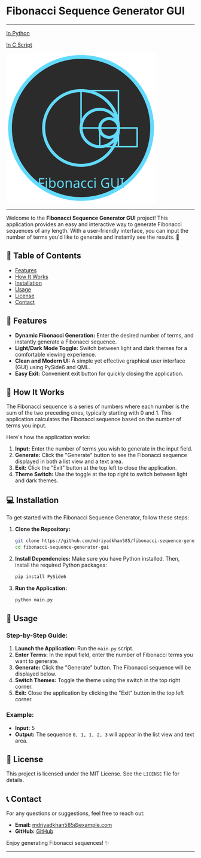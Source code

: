 # Fibonacci Sequence Generator GUI
---
[In Python](https://github.com/mdriyadkhan585/fibonacci-sequence-generator-python)

[In C Script](https://github.com/mdriyadkhan585/fibonacci-sequence-generator)

![Logo](logo.svg)

---
Welcome to the **Fibonacci Sequence Generator GUI** project! This application provides an easy and interactive way to generate Fibonacci sequences of any length. With a user-friendly interface, you can input the number of terms you'd like to generate and instantly see the results. 🌟

## 📝 Table of Contents
- [Features](#-features)
- [How It Works](#-how-it-works)
- [Installation](#-installation)
- [Usage](#-usage)
- [License](#-license)
- [Contact](#-contact)

## 🌟 Features
- **Dynamic Fibonacci Generation:** Enter the desired number of terms, and instantly generate a Fibonacci sequence.
- **Light/Dark Mode Toggle:** Switch between light and dark themes for a comfortable viewing experience.
- **Clean and Modern UI:** A simple yet effective graphical user interface (GUI) using PySide6 and QML.
- **Easy Exit:** Convenient exit button for quickly closing the application.

## 🎯 How It Works
The Fibonacci sequence is a series of numbers where each number is the sum of the two preceding ones, typically starting with 0 and 1. This application calculates the Fibonacci sequence based on the number of terms you input.

Here's how the application works:

1. **Input:** Enter the number of terms you wish to generate in the input field.
2. **Generate:** Click the "Generate" button to see the Fibonacci sequence displayed in both a list view and a text area.
3. **Exit:** Click the "Exit" button at the top left to close the application.
4. **Theme Switch:** Use the toggle at the top right to switch between light and dark themes.

## 💻 Installation
To get started with the Fibonacci Sequence Generator, follow these steps:

1. **Clone the Repository:**
   ```bash
   git clone https://github.com/mdriyadkhan585/fibonacci-sequence-generator-gui.git
   cd fibonacci-sequence-generator-gui
   ```

2. **Install Dependencies:**
   Make sure you have Python installed. Then, install the required Python packages:
   ```bash
   pip install PySide6
   ```

3. **Run the Application:**
   ```bash
   python main.py
   ```

## 🚀 Usage
### Step-by-Step Guide:

1. **Launch the Application:** Run the `main.py` script.
2. **Enter Terms:** In the input field, enter the number of Fibonacci terms you want to generate.
3. **Generate:** Click the "Generate" button. The Fibonacci sequence will be displayed below.
4. **Switch Themes:** Toggle the theme using the switch in the top right corner.
5. **Exit:** Close the application by clicking the "Exit" button in the top left corner.

### Example:

- **Input:** 5
- **Output:** The sequence `0, 1, 1, 2, 3` will appear in the list view and text area.


## 📜 License
This project is licensed under the MIT License. See the `LICENSE` file for details.

## 📞 Contact
For any questions or suggestions, feel free to reach out:
- **Email:** mdriyadkhan585@example.com
- **GitHub:** [GitHub](https://github.com/mdriyadkhan585)

Enjoy generating Fibonacci sequences! ✨

---
